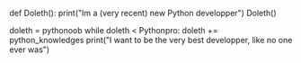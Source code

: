 def Doleth():
print("Im a (very recent) new Python developper")
Doleth()

doleth = pythonoob
while doleth < Pythonpro:
   doleth += python_knowledges
   print("I want to be the very best developper, like no one ever was")

